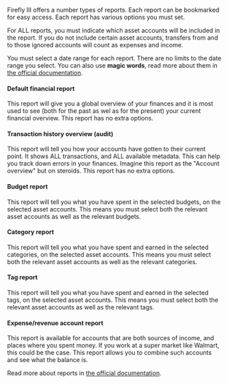 Firefly III offers a number types of reports. Each report can be bookmarked for easy access. Each report has various options you must set.

For ALL reports, you must indicate which asset accounts will be included in the report. If you do not include certain asset accounts, transfers from and to those ignored accounts will count as expenses and income.

You must select a date range for each report. There are no limits to the date range you select. You can also use **magic words**, read more about them in [the official documentation](https://docs.firefly-iii.org/advanced-concepts/reports).

#### Default financial report

This report will give you a global overview of your finances and it is most used to see (both for the past as wel as for the present) your current financial overview. This report has no extra options.

#### Transaction history overview (audit)

This report will tell you how your accounts have gotten to their current point. It shows ALL transactions, and ALL available metadata. This can help you track down errors in your finances. Imagine this report as the "Account overview" but on steroids. This report has no extra options.

#### Budget report

This report will tell you what you have spent in the selected budgets, on the selected asset accounts. This means you must select both the relevant asset accounts as well as the relevant budgets. 

#### Category report

This report will tell you what you have spent and earned in the selected categories, on the selected asset accounts. This means you must select both the relevant asset accounts as well as the relevant categories. 

#### Tag report

This report will tell you what you have spent and earned in the selected tags, on the selected asset accounts. This means you must select both the relevant asset accounts as well as the relevant tags.

#### Expense/revenue account report

This report is available for accounts that are both sources of income, and places where you spent money. If you work at a super market like Walmart, this could be the case. This report allows you to combine such accounts and see what the balance is.

Read more about reports in [the official documentation](https://docs.firefly-iii.org/advanced-concepts/reports).

